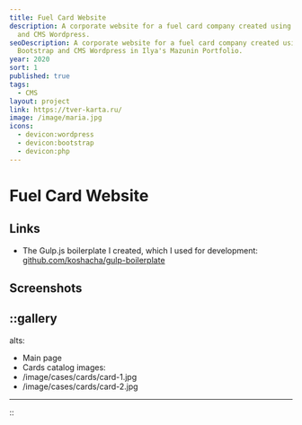 ```yaml
---
title: Fuel Card Website
description: A corporate website for a fuel card company created using Bootstrap
  and CMS Wordpress.
seoDescription: A corporate website for a fuel card company created using
  Bootstrap and CMS Wordpress in Ilya's Mazunin Portfolio.
year: 2020
sort: 1
published: true
tags:
  - CMS
layout: project
link: https://tver-karta.ru/
image: /image/maria.jpg
icons:
  - devicon:wordpress
  - devicon:bootstrap
  - devicon:php
---
```


# Fuel Card Website

## Links

- The Gulp.js boilerplate I created, which I used for development: [github.com/koshacha/gulp-boilerplate](https://github.com/koshacha/gulp-boilerplate)

## Screenshots

## ::gallery

alts:

- Main page
- Cards catalog
  images:
- /image/cases/cards/card-1.jpg
- /image/cases/cards/card-2.jpg

---

::
